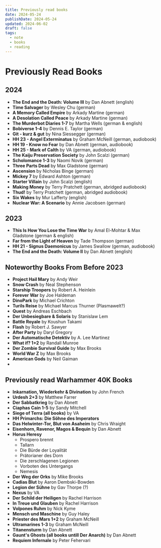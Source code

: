 ```yaml
---
title: Previously read books
date: 2024-05-24
publishDate: 2024-05-24
updated: 2024-06-02
draft: false
tags:
  - note
  - books
  - reading
---
```

 
# Previously Read Books

## 2024

- **The End and the Death: Volume III** by Dan Abnett (english)
- **Time Salvager** by Wesley Chu (german)
- **A Memory Called Empire** by Arkady Martine (german)
- **A Desolation Called Peace** by Arkady Martine (german)
- **The Murderbot Diaries 1-7** by Martha Wells (german & english)
- **Bobiverse 1-4** by Dennis E. Taylor (german)
- **Git - kurz & gut** by Nina Siessegger (german)
- **HH 23 - Angel Exterminatus** by Graham McNeill (german, audiobook)
- **HH 19 - Know no Fear** by Dan Abnett (german, audiobook)
- **HH 25 - Mark of Calth** by VA (german, audiobook)
- **The Kaiju Preservation Society** by John Scalzi (german)
- **Scholomance 1-3** by Naomi Novik (german)
- **Three Parts Dead** by Max Gladstone (german)
- **Ascension** by Nicholas Binge (german)
- **Mickey 7** by Edward Ashton (german)
- **Starter Villain** by John Scalzi (english)
- **Making Money** by Terry Pratchett (german, abridged audiobook)
- **Thud!** by Terry Pratchett (german, abridged audiobook)
- **Six Wakes** by Mur Lafferty (english)
- **Nuclear War: A Scenario** by Annie Jacobsen (german)

## 2023

- **This Is How You Lose the Time War** by Amal El-Mohtar & Max Gladstone (german & english)
- **Far from the Light of Heaven** by Tade Thompson (german)
- **HH 21 - Signus Daemonicus** by James Swallow (german, audiobook)
- **The End and the Death: Volume II** by Dan Abnett (english)

## Noteworthy Books From Before 2023

- **Project Hail Mary** by Andy Weir
- **Snow Crash** by Neal Stephenson
- **Starship Troopers** by Robert A. Heinlein
- **Forever War** by Joe Haldeman
- **DinoPark** by Michael Crichton
- **Turils Reise** by Michael Marcus Thurner (Plasmawelt?)
- **Quest** by Andreas Eschbach
- **Der Unbesiegbare & Solaris** by Stanislaw Lem
- **Battle Royale** by Koushun Takami
- **Flash** by Robert J. Sawyer
- **After Party** by Daryl Gregory
- **Der Automatische Detektiv** by A. Lee Martinez
- **What if? 1+2** by Randall Munroe
- **Der Zombie Survival Guide** by Max Brooks
- **World War Z** by Max Brooks
- **American Gods** by Neil Gaiman
- 

## Previously read Warhammer 40K Books

- **Inkarnation, Wiederkehr & Divination** by John French
- **Urdesh 2+3** by Matthew Farrer
- **Der Sabbatkrieg** by Dan Abnett
- **Ciaphas Cain 1-5** by Sandy Mitchell
- **Siege of Terra (all books)** by VA
- **HH Primarchs: Die Söhne des Imperators**
- **Das Helwinter-Tor, Blut von Asaheim** by Chris Wraight
- **Eisenhorn, Ravenor, Magos & Bequin** by Dan Abnett
- **Horus Heresy**
	- Prospero brennt
	- Tallarn
	- Die Bürde der Loyalität
	- Prätorianer des Dorn
	- Die zerschlagenen Legionen
	- Vorboten des Untergangs
	- Nemesis
- **Der Weg der Orks** by Mike Brooks
- **Cadias Blut** by Aaron Dembski-Bowden
- **Legion der Sühne** by Gav Thorpe (?)
- **Nexus** by VA
- **Der Schild der Heiligen** by Rachel Harrison
- **In Treue und Glauben** by Rachel Harrison
- **Volpones Ruhm** by Nick Kyme
- **Mensch und Maschine** by Guy Haley
- **Priester des Mars 1+2** by Graham McNeill
- **Ultramarines 1-3** by Graham McNeill
- **Titanensturm** by Dan Abnett
- **Gaunt's Ghosts (all books untill Der Anarch)** by Dan Abnett
- **Requiem Infernale** by Peter Fehervari
